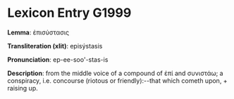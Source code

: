 # Lexicon Entry G1999

**Lemma**: ἐπισύστασις

**Transliteration (xlit)**: episýstasis

**Pronunciation**: ep-ee-soo'-stas-is

**Description**:
from the middle voice of a compound of ἐπί and συνιστάω; a conspiracy, i.e. concourse (riotous or friendly):--that which cometh upon, + raising up.
